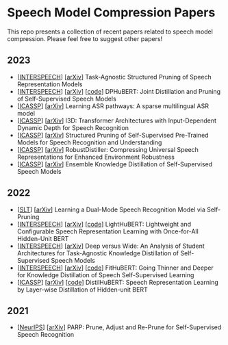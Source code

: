 # Speech Model Compression Papers

This repo presents a collection of recent papers related to speech model compression. Please feel free to suggest other papers!

## 2023

- [[INTERSPEECH]()] [[arXiv](https://arxiv.org/abs/2306.01385)] Task-Agnostic Structured Pruning of Speech Representation Models
- [[INTERSPEECH]()] [[arXiv](https://arxiv.org/abs/2305.17651)] [[code](https://github.com/pyf98/DPHuBERT)] DPHuBERT: Joint Distillation and Pruning of Self-Supervised Speech Models
- [[ICASSP](https://ieeexplore.ieee.org/document/10094300)] [[arXiv](https://arxiv.org/abs/2209.05735)] Learning ASR pathways: A sparse multilingual ASR model
- [[ICASSP](https://ieeexplore.ieee.org/document/10096662)] [[arXiv](https://arxiv.org/abs/2303.07624)] I3D: Transformer Architectures with Input-Dependent Dynamic Depth for Speech Recognition
- [[ICASSP](https://ieeexplore.ieee.org/document/10095780)] [[arXiv](https://arxiv.org/abs/2302.14132)] Structured Pruning of Self-Supervised Pre-Trained Models for Speech Recognition and Understanding
- [[ICASSP](https://ieeexplore.ieee.org/document/10095480)] [[arXiv](https://arxiv.org/abs/2302.09437)] RobustDistiller: Compressing Universal Speech Representations for Enhanced Environment Robustness
- [[ICASSP](https://ieeexplore.ieee.org/abstract/document/10096445)] [[arXiv](https://arxiv.org/abs/2302.12757)] Ensemble Knowledge Distillation of Self-Supervised Speech Models


## 2022

- [[SLT](https://ieeexplore.ieee.org/document/10022446)] [[arXiv](https://arxiv.org/abs/2207.11906)] Learning a Dual-Mode Speech Recognition Model via Self-Pruning
- [[INTERSPEECH](https://www.isca-speech.org/archive/interspeech_2022/wang22t_interspeech)] [[arXiv](https://arxiv.org/abs/2203.15610)] [[code](https://github.com/mechanicalsea/lighthubert)] LightHuBERT: Lightweight and Configurable Speech Representation Learning with Once-for-All Hidden-Unit BERT
- [[INTERSPEECH](https://www.isca-speech.org/archive/interspeech_2022/ashihara22_interspeech.html)] [[arXiv](https://arxiv.org/abs/2207.06867)] Deep versus Wide: An Analysis of Student Architectures for Task-Agnostic Knowledge Distillation of Self-Supervised Speech Models
- [[INTERSPEECH](https://www.isca-speech.org/archive/interspeech_2022/lee22p_interspeech.html)] [[arXiv](https://arxiv.org/abs/2207.00555)] [[code](https://github.com/glory20h/FitHuBERT)] FitHuBERT: Going Thinner and Deeper for Knowledge Distillation of Speech Self-Supervised Learning
- [[ICASSP](https://ieeexplore.ieee.org/document/9747490)] [[arXiv](https://arxiv.org/abs/2110.01900)] [[code](https://github.com/s3prl/s3prl/tree/main/s3prl/upstream/distiller)] DistilHuBERT: Speech Representation Learning by Layer-wise Distillation of Hidden-unit BERT 

## 2021

- [[NeurIPS](https://proceedings.neurips.cc/paper/2021/hash/b17c0907e67d868b4e0feb43dbbe6f11-Abstract.html)] [[arXiv](https://arxiv.org/abs/2106.05933)] PARP: Prune, Adjust and Re-Prune for Self-Supervised Speech Recognition
